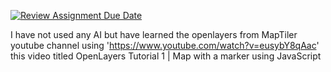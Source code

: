 [![Review Assignment Due Date](https://classroom.github.com/assets/deadline-readme-button-22041afd0340ce965d47ae6ef1cefeee28c7c493a6346c4f15d667ab976d596c.svg)](https://classroom.github.com/a/7C3xAGjq)

I have not used any AI but have learned the openlayers from MapTiler youtube channel using 'https://www.youtube.com/watch?v=eusybY8qAac' this video titled OpenLayers Tutorial 1 | Map with a marker using JavaScript
